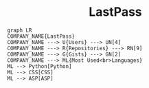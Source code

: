 <h1 align="center">LastPass</h1>

```mermaid
graph LR
COMPANY_NAME{LastPass}
COMPANY_NAME ---> U{Users} ---> UN[4]
COMPANY_NAME ---> R{Repositories} ---> RN[9]
COMPANY_NAME ---> G{Gists} ---> GN[2]
COMPANY_NAME ---> ML{Most Used<br>Languages}
ML --> Python[Python]
ML --> CSS[CSS]
ML --> ASP[ASP]
```
